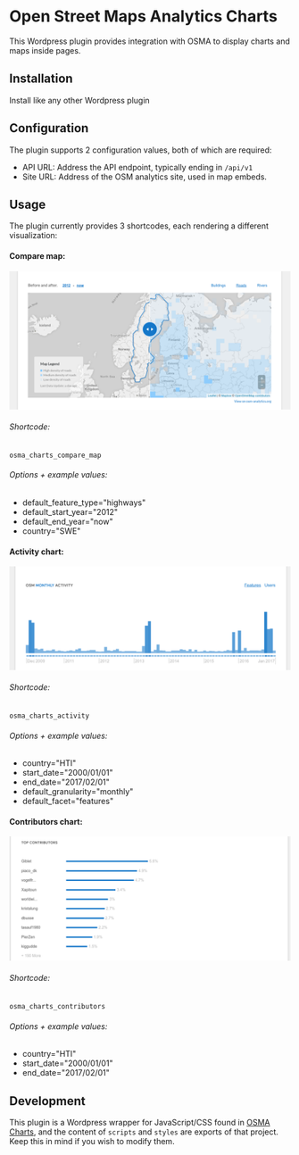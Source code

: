 # Open Street Maps Analytics Charts

This Wordpress plugin provides integration with OSMA to display charts and maps inside pages.

## Installation

Install like any other Wordpress plugin

## Configuration

The plugin supports 2 configuration values, both of which are required:
- API URL: Address the API endpoint, typically ending in `/api/v1`
- Site URL: Address of the OSM analytics site, used in map embeds.


## Usage

The plugin currently provides 3 shortcodes, each rendering a different visualization:

#### Compare map:
![Compare map](https://github.com/GFDRR/opendri-website/blob/master/wp-content/plugins/osma-charts/samples/map.png?raw=true '')

###### Shortcode: 
`osma_charts_compare_map`

###### Options + example values:
- default_feature_type="highways"
- default_start_year="2012"
- default_end_year="now"
- country="SWE"

#### Activity chart: 
![Activity chart](https://github.com/GFDRR/opendri-website/blob/master/wp-content/plugins/osma-charts/samples/activity.png?raw=true "Compare map")

###### Shortcode: 
`osma_charts_activity`

###### Options + example values:
- country="HTI"
- start_date="2000/01/01"
- end_date="2017/02/01"
- default_granularity="monthly" 
- default_facet="features"

#### Contributors chart:
![Contributors chart](https://github.com/GFDRR/opendri-website/blob/master/wp-content/plugins/osma-charts/samples/contributors.png?raw=true "Compare map")

###### Shortcode: 
`osma_charts_contributors`

###### Options + example values:
- country="HTI"
- start_date="2000/01/01"
- end_date="2017/02/01"

## Development

This plugin is a Wordpress wrapper for JavaScript/CSS found in [OSMA Charts](https://github.com/Vizzuality/osma-charts), and the content of `scripts` and `styles` are exports of that project. 
Keep this in mind if you wish to modify them. 
